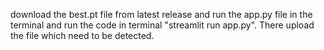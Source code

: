 download the best.pt file from latest release and run the app.py file in the terminal and run the code in terminal "streamlit run app.py".
There upload the file which need to be detected.

